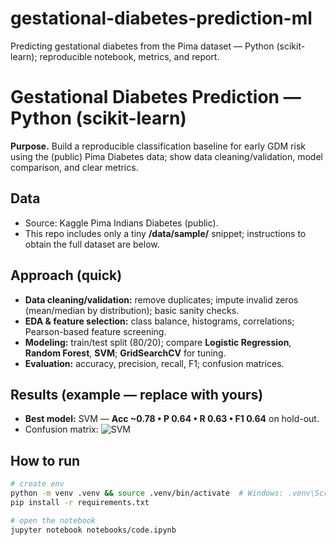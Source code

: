 # gestational-diabetes-prediction-ml
Predicting gestational diabetes from the Pima dataset — Python (scikit-learn); reproducible notebook, metrics, and report.
# Gestational Diabetes Prediction — Python (scikit-learn)

**Purpose.** Build a reproducible classification baseline for early GDM risk using the (public) Pima Diabetes data; show data cleaning/validation, model comparison, and clear metrics.

## Data
- Source: Kaggle Pima Indians Diabetes (public).  
- This repo includes only a tiny **/data/sample/** snippet; instructions to obtain the full dataset are below.

## Approach (quick)
- **Data cleaning/validation:** remove duplicates; impute invalid zeros (mean/median by distribution); basic sanity checks.
- **EDA & feature selection:** class balance, histograms, correlations; Pearson-based feature screening.
- **Modeling:** train/test split (80/20); compare **Logistic Regression**, **Random Forest**, **SVM**; **GridSearchCV** for tuning.
- **Evaluation:** accuracy, precision, recall, F1; confusion matrices.

## Results (example — replace with yours)
- **Best model:** SVM — **Acc ~0.78 • P 0.64 • R 0.63 • F1 0.64** on hold-out.
- Confusion matrix: ![SVM](reports/figures/confusion_matrix_svm.png)

## How to run
```bash
# create env
python -m venv .venv && source .venv/bin/activate  # Windows: .venv\Scripts\activate
pip install -r requirements.txt

# open the notebook
jupyter notebook notebooks/code.ipynb
